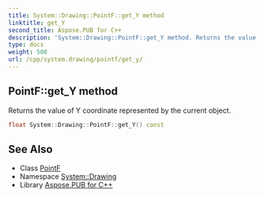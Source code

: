 ```yaml
---
title: System::Drawing::PointF::get_Y method
linktitle: get_Y
second_title: Aspose.PUB for C++
description: 'System::Drawing::PointF::get_Y method. Returns the value of Y coordinate represented by the current object in C++.'
type: docs
weight: 500
url: /cpp/system.drawing/pointf/get_y/
---
```

## PointF::get_Y method


Returns the value of Y coordinate represented by the current object.

```cpp
float System::Drawing::PointF::get_Y() const
```

## See Also

* Class [PointF](../)
* Namespace [System::Drawing](../../)
* Library [Aspose.PUB for C++](../../../)
